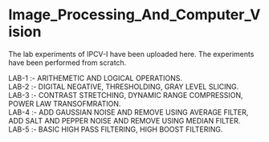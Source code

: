 # Image_Processing_And_Computer_Vision
The lab experiments of IPCV-I have been uploaded here.
The experiments have been performed from scratch.


LAB-1 :- ARITHEMETIC AND LOGICAL OPERATIONS.<br/>
LAB-2 :- DIGITAL NEGATIVE, THRESHOLDING, GRAY LEVEL SLICING.<br/>
LAB-3 :- CONTRAST STRETCHING, DYNAMIC RANGE COMPRESSION, POWER LAW TRANSOFMRATION.<br/>
LAB-4 :- ADD GAUSSIAN NOISE AND REMOVE USING AVERAGE FILTER,
         ADD SALT AND PEPPER NOISE AND REMOVE USING MEDIAN FILTER.<br/>
LAB-5 :- BASIC HIGH PASS FILTERING, HIGH BOOST FILTERING.<br/>
